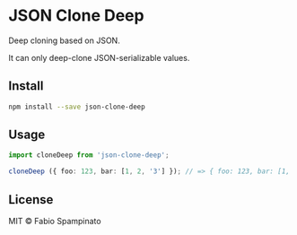 # JSON Clone Deep

Deep cloning based on JSON.

It can only deep-clone JSON-serializable values.

## Install

```sh
npm install --save json-clone-deep
```

## Usage

```ts
import cloneDeep from 'json-clone-deep';

cloneDeep ({ foo: 123, bar: [1, 2, '3'] }); // => { foo: 123, bar: [1, 2, '3'] }
```

## License

MIT © Fabio Spampinato
